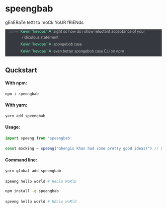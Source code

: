 # speengbab

gEnERaTe teXt to moCk YoUR fRiENds

<center>

![screenshot](./scs.png)

</center>

## Quckstart

#### With npm:

```
npm i speengbab
```

#### With yarn:

```
yarn add speengbab
```

#### Usage:

```javascript
import speeng from 'speengbab'

const mocking = speeng("Ghengis Khan had some pretty good ideas!") // GhEngiS KhAn HaD SomE PrETTy GoOd iDeaS!

```

#### Command line:

```bash
yarn global add speengbab

speeng hello world # HeLlo WoRlD
```


```bash
npm install -g speengbab

speeng hello world # HELlo woRld
```
